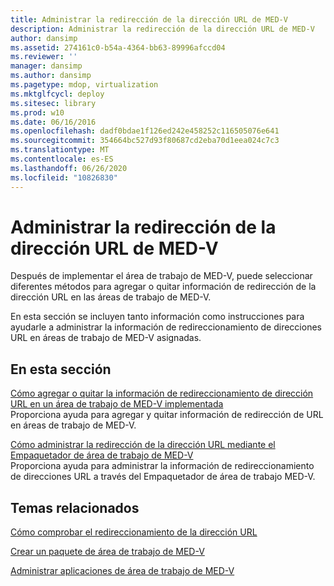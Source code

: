 ```yaml
---
title: Administrar la redirección de la dirección URL de MED-V
description: Administrar la redirección de la dirección URL de MED-V
author: dansimp
ms.assetid: 274161c0-b54a-4364-bb63-89996afccd04
ms.reviewer: ''
manager: dansimp
ms.author: dansimp
ms.pagetype: mdop, virtualization
ms.mktglfcycl: deploy
ms.sitesec: library
ms.prod: w10
ms.date: 06/16/2016
ms.openlocfilehash: dadf0bdae1f126ed242e458252c116505076e641
ms.sourcegitcommit: 354664bc527d93f80687cd2eba70d1eea024c7c3
ms.translationtype: MT
ms.contentlocale: es-ES
ms.lasthandoff: 06/26/2020
ms.locfileid: "10826830"
---
```

# Administrar la redirección de la dirección URL de MED-V


Después de implementar el área de trabajo de MED-V, puede seleccionar diferentes métodos para agregar o quitar información de redirección de la dirección URL en las áreas de trabajo de MED-V.

En esta sección se incluyen tanto información como instrucciones para ayudarle a administrar la información de redireccionamiento de direcciones URL en áreas de trabajo de MED-V asignadas.

## En esta sección


<a href="" id="how-to-add-or-remove-url-redirection-information-in-a-deployed-med-v-workspace"></a>[Cómo agregar o quitar la información de redireccionamiento de dirección URL en un área de trabajo de MED-V implementada](how-to-add-or-remove-url-redirection-information-in-a-deployed-med-v-workspace.md)  
Proporciona ayuda para agregar y quitar información de redirección de URL en áreas de trabajo de MED-V.

<a href="" id="how-to-manage-url-redirection-by-using-the-med-v-workspace-packager"></a>[Cómo administrar la redirección de la dirección URL mediante el Empaquetador de área de trabajo de MED-V](how-to-manage-url-redirection-by-using-the-med-v-workspace-packager.md)  
Proporciona ayuda para administrar la información de redireccionamiento de direcciones URL a través del Empaquetador de área de trabajo MED-V.

## Temas relacionados


[Cómo comprobar el redireccionamiento de la dirección URL](how-to-test-url-redirection.md)

[Crear un paquete de área de trabajo de MED-V](create-a-med-v-workspace-package.md)

[Administrar aplicaciones de área de trabajo de MED-V](manage-med-v-workspace-applications.md)

 

 





